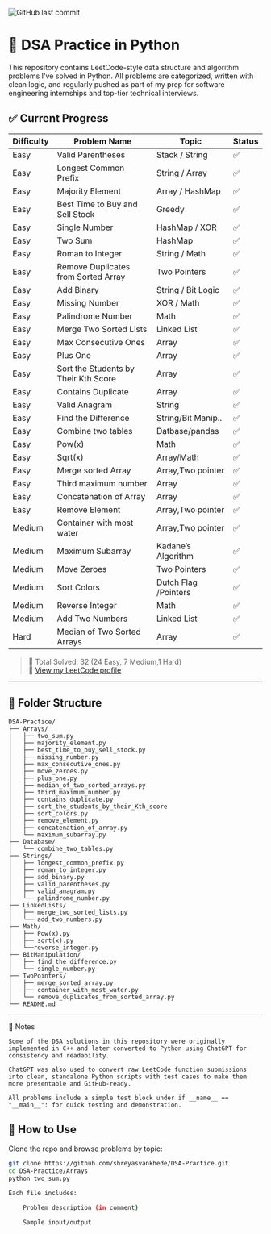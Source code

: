 ![GitHub last commit](https://img.shields.io/github/last-commit/shreyasvankhede/DSA_Practice)


# 🧠 DSA Practice in Python

This repository contains LeetCode-style data structure and algorithm problems I've solved in Python. All problems are categorized, written with clean logic, and regularly pushed as part of my prep for software engineering internships and top-tier technical interviews.



## ✅ Current Progress

| Difficulty | Problem Name                             | Topic               | Status   |
|------------|-------------------------------------------|---------------------|----------|
| Easy       | Valid Parentheses                         | Stack / String      | ✅       |
| Easy       | Longest Common Prefix                     | String / Array      | ✅       |
| Easy       | Majority Element                          | Array / HashMap     | ✅       |
| Easy       | Best Time to Buy and Sell Stock           | Greedy              | ✅       |
| Easy       | Single Number                             | HashMap / XOR       | ✅       |
| Easy       | Two Sum                                   | HashMap             | ✅       |
| Easy       | Roman to Integer                          | String / Math       | ✅       |
| Easy       | Remove Duplicates from Sorted Array       | Two Pointers        | ✅       |
| Easy       | Add Binary                                | String / Bit Logic  | ✅       |
| Easy       | Missing Number                            | XOR / Math          | ✅       |
| Easy       | Palindrome Number                         | Math                | ✅       |
| Easy       | Merge Two Sorted Lists                    | Linked List         | ✅       |
| Easy       | Max Consecutive Ones                      | Array               | ✅       |
| Easy       | Plus One                                  | Array               | ✅       |
| Easy       | Sort the Students by Their Kth Score      | Array               | ✅       |
| Easy       | Contains Duplicate                        | Array               | ✅       |
| Easy       | Valid Anagram                             | String              | ✅       |
| Easy       | Find the Difference                       | String/Bit Manip..  | ✅       |
| Easy       | Combine two tables                        | Datbase/pandas      | ✅       |
| Easy       | Pow(x)                                    | Math                | ✅       |
| Easy       | Sqrt(x)                                   | Array/Math          | ✅       |
| Easy       | Merge sorted Array                        | Array,Two pointer   | ✅       |
| Easy       | Third maximum number                      | Array               | ✅       |
| Easy       | Concatenation of Array                    | Array               | ✅       |
| Easy       | Remove Element                            | Array,Two pointer   | ✅       |
| Medium     | Container with most water                 | Array,Two pointer   | ✅       |
| Medium     | Maximum Subarray                          | Kadane’s Algorithm  | ✅       |
| Medium     | Move Zeroes                               | Two Pointers        | ✅       |
| Medium     | Sort Colors                               | Dutch Flag /Pointers| ✅       |
| Medium     | Reverse Integer                           | Math                | ✅       |
| Medium     | Add Two Numbers                           | Linked List         | ✅       |
| Hard       | Median of Two Sorted Arrays               | Array               | ✅       |

> 🧠 Total Solved: 32 (24 Easy, 7 Medium,1 Hard)  
> 🔗 [View my LeetCode profile](https://leetcode.com/u/shreyas_vankhede/)

---

## 📁 Folder Structure

```
DSA-Practice/
├── Arrays/
│   ├── two_sum.py
│   ├── majority_element.py
│   ├── best_time_to_buy_sell_stock.py
│   ├── missing_number.py
│   ├── max_consecutive_ones.py
│   ├── move_zeroes.py
│   ├── plus_one.py
│   ├── median_of_two_sorted_arrays.py
│   ├── third_maximum_number.py
│   ├── contains_duplicate.py
│   ├── sort_the_students_by_their_Kth_score
│   ├── sort_colors.py
│   ├── remove_element.py
│   ├── concatenation_of_array.py
│   └── maximum_subarray.py
├── Database/
│   └── combine_two_tables.py
├── Strings/
│   ├── longest_common_prefix.py
│   ├── roman_to_integer.py
│   ├── add_binary.py
│   ├── valid_parentheses.py
│   ├── valid_anagram.py
│   └── palindrome_number.py
├── LinkedLists/
│   ├── merge_two_sorted_lists.py
│   └── add_two_numbers.py
├── Math/
│   ├── Pow(x).py
│   ├── sqrt(x).py
│   └──reverse_integer.py
├── BitManipulation/
│   ├── find_the_difference.py
│   └── single_number.py
├── TwoPointers/
│   ├── merge_sorted_array.py
│   ├── container_with_most_water.py
│   └── remove_duplicates_from_sorted_array.py
└── README.md
```

---
📌 Notes

    Some of the DSA solutions in this repository were originally implemented in C++ and later converted to Python using ChatGPT for consistency and readability.

    ChatGPT was also used to convert raw LeetCode function submissions into clean, standalone Python scripts with test cases to make them more presentable and GitHub-ready.

    All problems include a simple test block under if __name__ == "__main__": for quick testing and demonstration.



## 🔧 How to Use

Clone the repo and browse problems by topic:
```bash
git clone https://github.com/shreyasvankhede/DSA-Practice.git
cd DSA-Practice/Arrays
python two_sum.py

Each file includes:

    Problem description (in comment)

    Sample input/output

